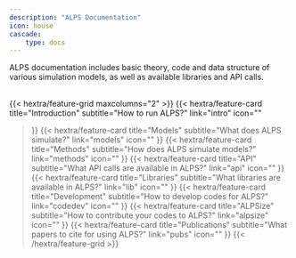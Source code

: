 ```yaml
---
description: "ALPS Documentation"
icon: house
cascade:
    type: docs
---
```

ALPS documentation includes basic theory, code and data structure of various simulation models, as well as available libraries and API calls.<br><br>

{{< hextra/feature-grid maxcolumns="2" >}}
  {{< hextra/feature-card
    title="Introduction"
    subtitle="How to run ALPS?"
    link="intro"
    icon=""
  >}}
  {{< hextra/feature-card
    title="Models"
    subtitle="What does ALPS simulate?"
    link="models"
    icon=""
  >}}
  {{< hextra/feature-card
    title="Methods"
    subtitle="How does ALPS simulate models?"
    link="methods"
    icon=""
  >}}
  {{< hextra/feature-card
    title="API"
    subtitle="What API calls are available in ALPS?"
    link="api"
    icon=""
  >}}
  {{< hextra/feature-card
    title="Libraries"
    subtitle="What libraries are available in ALPS?"
    link="lib"
    icon=""
  >}}
  {{< hextra/feature-card
    title="Development"
    subtitle="How to develop codes for ALPS?"
    link="codedev"
    icon=""
  >}}
  {{< hextra/feature-card
    title="ALPSize"
    subtitle="How to contribute your codes to ALPS?"
    link="alpsize"
    icon=""
  >}}
  {{< hextra/feature-card
    title="Publications"
    subtitle="What papers to cite for using ALPS?"
    link="pubs"
    icon=""
  >}}
{{< /hextra/feature-grid >}}


